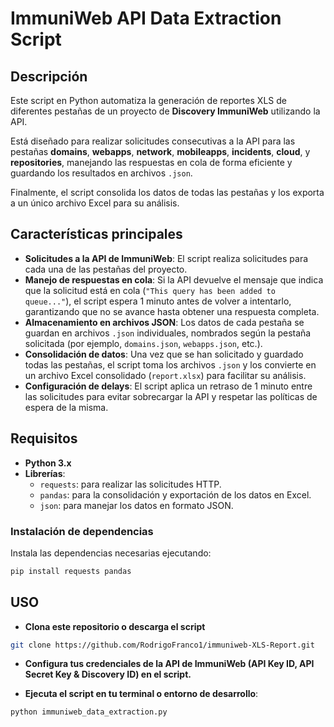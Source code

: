# ImmuniWeb API Data Extraction Script

## Descripción

Este script en Python automatiza la generación de reportes XLS de diferentes pestañas de un proyecto de **Discovery ImmuniWeb** utilizando la API. 

Está diseñado para realizar solicitudes consecutivas a la API para las pestañas **domains**, **webapps**, **network**, **mobileapps**, **incidents**, **cloud**, y **repositories**, manejando las respuestas en cola de forma eficiente y guardando los resultados en archivos `.json`. 

Finalmente, el script consolida los datos de todas las pestañas y los exporta a un único archivo Excel para su análisis.

## Características principales

- **Solicitudes a la API de ImmuniWeb**: El script realiza solicitudes para cada una de las pestañas del proyecto.
- **Manejo de respuestas en cola**: Si la API devuelve el mensaje que indica que la solicitud está en cola (`"This query has been added to queue..."`), el script espera 1 minuto antes de volver a intentarlo, garantizando que no se avance hasta obtener una respuesta completa.
- **Almacenamiento en archivos JSON**: Los datos de cada pestaña se guardan en archivos `.json` individuales, nombrados según la pestaña solicitada (por ejemplo, `domains.json`, `webapps.json`, etc.).
- **Consolidación de datos**: Una vez que se han solicitado y guardado todas las pestañas, el script toma los archivos `.json` y los convierte en un archivo Excel consolidado (`report.xlsx`) para facilitar su análisis.
- **Configuración de delays**: El script aplica un retraso de 1 minuto entre las solicitudes para evitar sobrecargar la API y respetar las políticas de espera de la misma.

## Requisitos

- **Python 3.x**
- **Librerías**:
  - `requests`: para realizar las solicitudes HTTP.
  - `pandas`: para la consolidación y exportación de los datos en Excel.
  - `json`: para manejar los datos en formato JSON.

### Instalación de dependencias

Instala las dependencias necesarias ejecutando:

```bash
pip install requests pandas
```
## USO

- **Clona este repositorio o descarga el script**
```bash
git clone https://github.com/RodrigoFranco1/immuniweb-XLS-Report.git
```
- **Configura tus credenciales de la API de ImmuniWeb (API Key ID, API Secret Key & Discovery ID) en el script.**

 - **Ejecuta el script en tu terminal o entorno de desarrollo**:
```bash
python immuniweb_data_extraction.py
```
